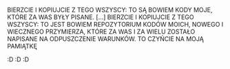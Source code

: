 BIERZCIE I KOPIUJCIE Z TEGO WSZYSCY:
TO SĄ BOWIEM KODY MOJE,
KTÓRE ZA WAS BYŁY PISANE. [...]
BIERZCIE I KOPIUJCIE Z TEGO WSZYSCY:
TO JEST BOWIEM REPOZYTORIUM KODÓW MOICH,
NOWEGO I WIECZNEGO PRZYMIERZA,
KTÓRE ZA WAS I ZA WIELU ZOSTAŁO NAPISANE
NA ODPUSZCZENIE WARUNKÓW.
TO CZYŃCIE NA MOJĄ PAMIĄTKĘ


:D :D :D 
